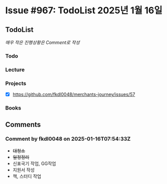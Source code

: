 # Issue #967: TodoList 2025년 1월 16일

## TodoList

*매우 작은 진행상황은 Comment로 작성*

### Todo  

### Lecture

### Projects

- [x] https://github.com/fkdl0048/merchants-journey/issues/57 

### Books


## Comments

### Comment by fkdl0048 on 2025-01-16T07:54:33Z

- ~~대청소~~
- ~~일정정리~~
- 신표국기 작업, GG작업
- 지원서 작성
- 책, 스터디 작업


